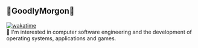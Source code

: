## 👋GoodlyMorgon👋
[![wakatime](https://wakatime.com/badge/user/fc4808b7-dd16-48d1-a235-3ff48d12ee3b.svg)](https://wakatime.com/@fc4808b7-dd16-48d1-a235-3ff48d12ee3b)
<br>
👀 I'm interested in computer software engineering and the development of operating systems, applications and games.
<!--
**GoodlyMorgon/GoodlyMorgon** is a ✨ _special_ ✨ repository because its `README.md` (this file) appears on your GitHub profile.

Here are some ideas to get you started:

- 🔭 I’m currently working on ...
- 🌱 I’m currently learning ...
- 👯 I’m looking to collaborate on ...
- 🤔 I’m looking for help with ...
- 💬 Ask me about ...
- 📫 How to reach me: ...
- 😄 Pronouns: ...
- ⚡ Fun fact: ...
-->

